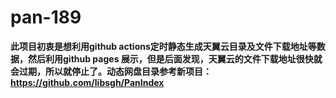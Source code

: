 # pan-189

**此项目初衷是想利用github actions定时静态生成天翼云目录及文件下载地址等数据，然后利用github pages 展示，但是后面发现，天翼云的文件下载地址很快就会过期，所以就停止了。动态网盘目录参考新项目：https://github.com/libsgh/PanIndex**
